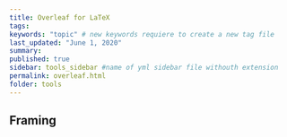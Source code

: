 ```yaml
---
title: Overleaf for LaTeX
tags:
keywords: "topic" # new keywords requiere to create a new tag file
last_updated: "June 1, 2020"
summary: 
published: true
sidebar: tools_sidebar #name of yml sidebar file withouth extension
permalink: overleaf.html
folder: tools
---
```



## Framing